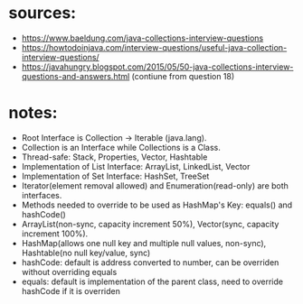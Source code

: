 # sources:
- https://www.baeldung.com/java-collections-interview-questions
- https://howtodoinjava.com/interview-questions/useful-java-collection-interview-questions/
- https://javahungry.blogspot.com/2015/05/50-java-collections-interview-questions-and-answers.html (contiune from question 18)

# notes:
- Root Interface is Collection -> Iterable (java.lang).
- Collection is an Interface while Collections is a Class.
- Thread-safe: Stack, Properties, Vector, Hashtable
- Implementation of List Interface: ArrayList, LinkedList, Vector
- Implementation of Set Interface: HashSet, TreeSet
- Iterator(element removal allowed) and Enumeration(read-only) are both interfaces.
- Methods needed to override to be used as HashMap's Key: equals() and hashCode()
- ArrayList(non-sync, capacity increment 50%), Vector(sync, capacity increment 100%).
- HashMap(allows one null key and multiple null values, non-sync), Hashtable(no null key/value, sync)
- hashCode: default is address converted to number, can be overriden without overriding equals
- equals: default is implementation of the parent class, need to override hashCode if it is overriden